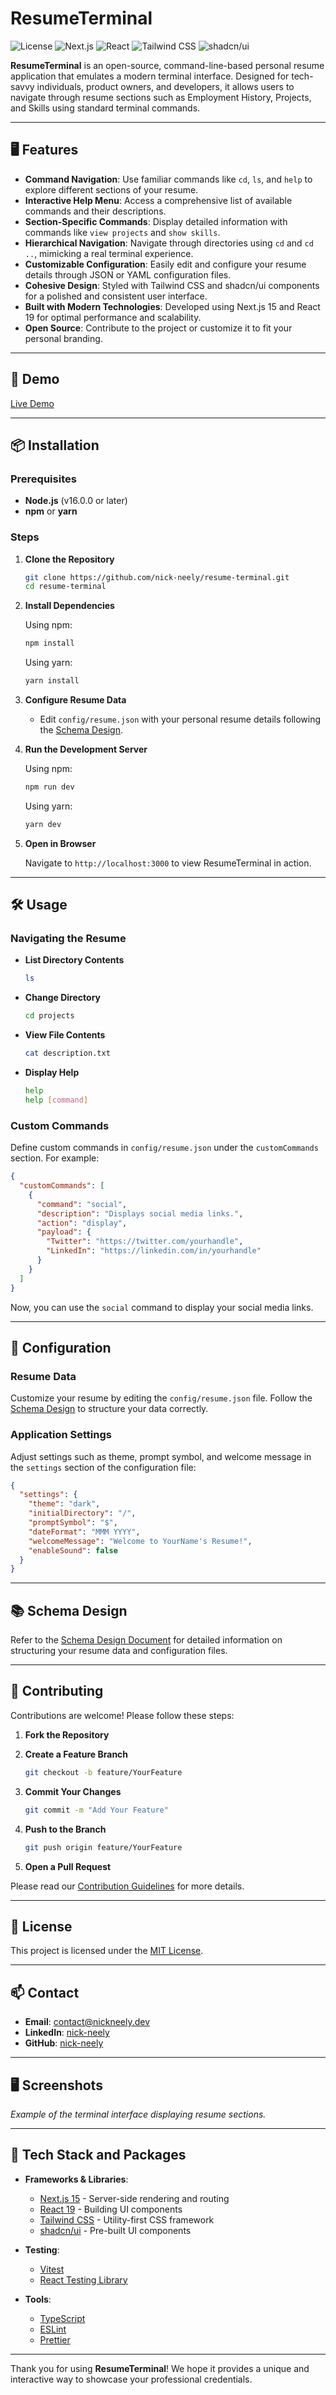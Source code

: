 # ResumeTerminal

![License](https://img.shields.io/badge/license-MIT-blue.svg)
![Next.js](https://img.shields.io/badge/next.js-15.0.0-blue)
![React](https://img.shields.io/badge/react-19.0.0-blue)
![Tailwind CSS](https://img.shields.io/badge/tailwindcss-^3.0-blue)
![shadcn/ui](https://img.shields.io/badge/shadcn%2Fui-^1.0-blue)

**ResumeTerminal** is an open-source, command-line-based personal resume application that emulates a modern terminal interface. Designed for tech-savvy individuals, product owners, and developers, it allows users to navigate through resume sections such as Employment History, Projects, and Skills using standard terminal commands.

---

## 🖥️ Features

- **Command Navigation**: Use familiar commands like `cd`, `ls`, and `help` to explore different sections of your resume.
- **Interactive Help Menu**: Access a comprehensive list of available commands and their descriptions.
- **Section-Specific Commands**: Display detailed information with commands like `view projects` and `show skills`.
- **Hierarchical Navigation**: Navigate through directories using `cd` and `cd ..`, mimicking a real terminal experience.
- **Customizable Configuration**: Easily edit and configure your resume details through JSON or YAML configuration files.
- **Cohesive Design**: Styled with Tailwind CSS and shadcn/ui components for a polished and consistent user interface.
- **Built with Modern Technologies**: Developed using Next.js 15 and React 19 for optimal performance and scalability.
- **Open Source**: Contribute to the project or customize it to fit your personal branding.

---

## 🚀 Demo

[Live Demo](https://www.nickneely.dev/)

---

## 📦 Installation

### Prerequisites

- **Node.js** (v16.0.0 or later)
- **npm** or **yarn**

### Steps

1. **Clone the Repository**

   ```bash
   git clone https://github.com/nick-neely/resume-terminal.git
   cd resume-terminal
   ```

2. **Install Dependencies**

   Using npm:

   ```bash
   npm install
   ```

   Using yarn:

   ```bash
   yarn install
   ```

3. **Configure Resume Data**

   - Edit `config/resume.json` with your personal resume details following the [Schema Design](#schema-design).

4. **Run the Development Server**

   Using npm:

   ```bash
   npm run dev
   ```

   Using yarn:

   ```bash
   yarn dev
   ```

5. **Open in Browser**

   Navigate to `http://localhost:3000` to view ResumeTerminal in action.

---

## 🛠️ Usage

### Navigating the Resume

- **List Directory Contents**

  ```bash
  ls
  ```

- **Change Directory**

  ```bash
  cd projects
  ```

- **View File Contents**

  ```bash
  cat description.txt
  ```

- **Display Help**

  ```bash
  help
  help [command]
  ```

### Custom Commands

Define custom commands in `config/resume.json` under the `customCommands` section. For example:

```json
{
  "customCommands": [
    {
      "command": "social",
      "description": "Displays social media links.",
      "action": "display",
      "payload": {
        "Twitter": "https://twitter.com/yourhandle",
        "LinkedIn": "https://linkedin.com/in/yourhandle"
      }
    }
  ]
}
```

Now, you can use the `social` command to display your social media links.

---

## 📝 Configuration

### Resume Data

Customize your resume by editing the `config/resume.json` file. Follow the [Schema Design](#schema-design) to structure your data correctly.

### Application Settings

Adjust settings such as theme, prompt symbol, and welcome message in the `settings` section of the configuration file:

```json
{
  "settings": {
    "theme": "dark",
    "initialDirectory": "/",
    "promptSymbol": "$",
    "dateFormat": "MMM YYYY",
    "welcomeMessage": "Welcome to YourName's Resume!",
    "enableSound": false
  }
}
```

---

## 📚 Schema Design

Refer to the [Schema Design Document](./docs/SchemaDesign.md) for detailed information on structuring your resume data and configuration files.

---

## 🤝 Contributing

Contributions are welcome! Please follow these steps:

1. **Fork the Repository**

2. **Create a Feature Branch**

   ```bash
   git checkout -b feature/YourFeature
   ```

3. **Commit Your Changes**

   ```bash
   git commit -m "Add Your Feature"
   ```

4. **Push to the Branch**

   ```bash
   git push origin feature/YourFeature
   ```

5. **Open a Pull Request**

Please read our [Contribution Guidelines](./CONTRIBUTING.md) for more details.

---

## 🧾 License

This project is licensed under the [MIT License](./LICENSE).

---

## 📫 Contact

- **Email**: <contact@nickneely.dev>
- **LinkedIn**: [nick-neely](https://www.linkedin.com/in/nick-neely/)
- **GitHub**: [nick-neely](https://github.com/nick-neely)

---

## 🖥️ Screenshots

_Example of the terminal interface displaying resume sections._

---

## 🔧 Tech Stack and Packages

- **Frameworks & Libraries**:

  - [Next.js 15](https://nextjs.org/) - Server-side rendering and routing
  - [React 19](https://reactjs.org/) - Building UI components
  - [Tailwind CSS](https://tailwindcss.com/) - Utility-first CSS framework
  - [shadcn/ui](https://shadcn.com/ui) - Pre-built UI components

- **Testing**:

  - [Vitest](https://vitest.dev/)
  - [React Testing Library](https://testing-library.com/docs/react-testing-library/intro/)

- **Tools**:
  - [TypeScript](https://www.typescriptlang.org/)
  - [ESLint](https://eslint.org/)
  - [Prettier](https://prettier.io/)

---

Thank you for using **ResumeTerminal**! We hope it provides a unique and interactive way to showcase your professional credentials.
